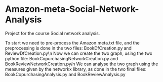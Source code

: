 # Amazon-meta-Social-Network-Analysis
Project for the course Social network analysis.

To start we need to pre-process the Amazon.meta.txt file, and the preprocessing is done in the two files: BookDfCreation.py and ReviewDfCreation.py\n
Now we can create the two graph, using the two python file: BookCopurchasingNetworkCreation.py and BookReviewNetworkCreation.py/n
We can analyse the two graph using the measures given by the networkx library, as done in the two final files: BookCopurchasingAnalysis.py and BookReviewAnalysis.py
